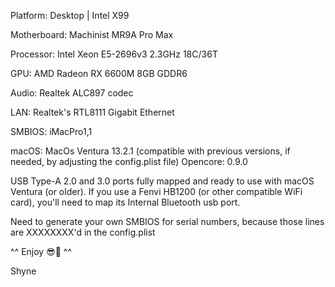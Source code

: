 Platform: Desktop | Intel X99

Motherboard: Machinist MR9A Pro Max

Processor: Intel Xeon E5-2696v3 2.3GHz 18C/36T

GPU: AMD Radeon RX 6600M 8GB GDDR6

Audio: Realtek ALC897 codec

LAN: Realtek's RTL8111 Gigabit Ethernet

SMBIOS: iMacPro1,1

macOS: MacOs Ventura 13.2.1 (compatible with previous versions, if needed, by adjusting the config.plist file)
Opencore: 0.9.0

USB Type-A 2.0 and 3.0 ports fully mapped and ready to use with macOS Ventura (or older).
If you use a Fenvi HB1200 (or other compatible WiFi card), you'll need to map its Internal Bluetooth usb port.

Need to generate your own SMBIOS for serial numbers, because those lines are XXXXXXXX'd in the config.plist

^^ Enjoy 😎🤙 ^^

Shyne
